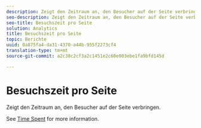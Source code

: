 ```yaml
---
description: Zeigt den Zeitraum an, den Besucher auf der Seite verbringen.
seo-description: Zeigt den Zeitraum an, den Besucher auf der Seite verbringen.
seo-title: Besuchszeit pro Seite
solution: Analytics
title: Besuchszeit pro Seite
topic: Berichte
uuid: 0a875fa4-da31-4370-a44b-955f2273cf4
translation-type: tm+mt
source-git-commit: a2c38c2cf3a2c1451e2c60e003ebe1fa9bfd145d

---
```



# Besuchszeit pro Seite

Zeigt den Zeitraum an, den Besucher auf der Seite verbringen.

See [Time Spent](../../../components/c-variables/c-metrics/metrics-time-spent.md#concept_1241109A742947C9B73E5E2CA2362559) for more information.
